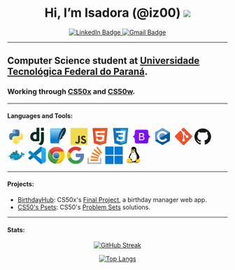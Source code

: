 <div align="center" id="greeting">
	<h1>
	    Hi, I’m Isadora (@iz00)
		<img src="https://media.giphy.com/media/hvRJCLFzcasrR4ia7z/giphy.gif" width="30px"/>
	</h1>
</div>

<div align="center" id="badges">
	<a href="https://www.linkedin.com/in/isadora-conti-sostisso/">
	    <img src="https://img.shields.io/badge/LinkedIn-blue?style=for-the-badge&logo=linkedin&logoColor=white" alt="LinkedIn Badge"/>
	</a>
	<a href="mailto:isadoracontsost@gmail.com">
		<img src="https://img.shields.io/badge/Gmail-red?logo=gmail&logoColor=white&style=for-the-badge" alt="Gmail Badge"/>
	</a>
</div>

<hr>

## Computer Science student at [Universidade Tecnológica Federal do Paraná](https://www.utfpr.edu.br/).
### Working through [CS50x](https://cs50.harvard.edu/x/2024/) and [CS50w](https://cs50.harvard.edu/web/2020/).

<hr>

#### Languages and Tools:
<div>
	<img src="https://github.com/devicons/devicon/blob/master/icons/python/python-original.svg"  title="Python" alt="Python" width="40" height="40"/>&nbsp;
	<img src="https://github.com/devicons/devicon/blob/master/icons/django/django-plain.svg"  title="Django" alt="Django" width="40" height="40"/>&nbsp;
	<img src="https://github.com/devicons/devicon/blob/master/icons/sqlite/sqlite-original.svg"  title="SQLite" alt="SQLite" width="40" height="40"/>&nbsp;
	<img src="https://github.com/devicons/devicon/blob/master/icons/javascript/javascript-original.svg" title="JavaScript" alt="JavaScript" width="40" height="40"/>&nbsp;
	<img src="https://github.com/devicons/devicon/blob/master/icons/html5/html5-original.svg" title="HTML5" alt="HTML" width="40" height="40"/>&nbsp;
	<img src="https://github.com/devicons/devicon/blob/master/icons/css3/css3-original.svg"  title="CSS3" alt="CSS" width="40" height="40"/>&nbsp;
	<img src="https://github.com/devicons/devicon/blob/master/icons/bootstrap/bootstrap-original.svg" title="Bootstrap" alt="Bootstrap" width="40" height="40"/>&nbsp;
	<img src="https://github.com/devicons/devicon/blob/master/icons/c/c-original.svg" title="C" alt="C" width="40" height="40"/>&nbsp;
	<img src="https://github.com/devicons/devicon/blob/master/icons/git/git-original.svg" title="Git" alt="Git" width="40" height="40"/>
	<img src="https://github.com/devicons/devicon/blob/master/icons/github/github-original.svg" title="GitHub" alt="GitHub" width="40" height="40"/>
	<img src="https://github.com/devicons/devicon/blob/master/icons/docker/docker-original.svg"  title="Docker" alt="Docker" width="40" height="40"/>&nbsp;
	<img src="https://github.com/devicons/devicon/blob/master/icons/vscode/vscode-original.svg" title="VSCode" alt="VSCode" width="40" height="40"/>
	<img src="https://github.com/devicons/devicon/blob/master/icons/chrome/chrome-original.svg" title="Chrome" alt="Chrome" width="40" height="40"/>
	<img src="https://github.com/devicons/devicon/blob/master/icons/google/google-original.svg" title="Google" alt="Google" width="40" height="40"/>
	<img src="https://github.com/devicons/devicon/blob/master/icons/stackoverflow/stackoverflow-original.svg" title="StackOverflow" alt="StackOverflow" width="40" height="40"/>
	<img src="https://github.com/devicons/devicon/blob/master/icons/windows11/windows11-original.svg" title="Windows" alt="Windows" width="40" height="40"/>
	<img src="https://github.com/devicons/devicon/blob/master/icons/linux/linux-original.svg" title="Linux" alt="Linux" width="40" height="40"/>
</div>

<hr>

#### Projects:
- [BirthdayHub](https://github.com/iz00/birthday-hub): CS50x's [Final Project](https://cs50.harvard.edu/x/2024/project/), a birthday manager web app.
- [CS50's Psets](https://github.com/iz00/CS50-PSETS): CS50's [Problem Sets](https://cs50.harvard.edu/x/2024/syllabus/#problem-sets) solutions.

<hr>

#### Stats:

<div align="center">

[![GitHub Streak](https://github-readme-streak-stats.herokuapp.com?user=iz00&theme=react&border_radius=4&date_format=j%20M%5B%20Y%5D&type=png)](https://git.io/streak-stats)

[![Top Langs](https://github-readme-stats.vercel.app/api/top-langs/?username=iz00&layout=compact&theme=react)](https://github.com/anuraghazra/github-readme-stats)
</div>
